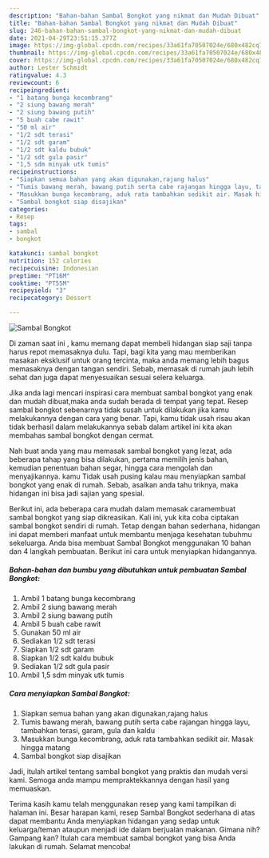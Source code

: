 ```yaml
---
description: "Bahan-bahan Sambal Bongkot yang nikmat dan Mudah Dibuat"
title: "Bahan-bahan Sambal Bongkot yang nikmat dan Mudah Dibuat"
slug: 246-bahan-bahan-sambal-bongkot-yang-nikmat-dan-mudah-dibuat
date: 2021-04-29T23:51:15.377Z
image: https://img-global.cpcdn.com/recipes/33a61fa70507024e/680x482cq70/sambal-bongkot-foto-resep-utama.jpg
thumbnail: https://img-global.cpcdn.com/recipes/33a61fa70507024e/680x482cq70/sambal-bongkot-foto-resep-utama.jpg
cover: https://img-global.cpcdn.com/recipes/33a61fa70507024e/680x482cq70/sambal-bongkot-foto-resep-utama.jpg
author: Lester Schmidt
ratingvalue: 4.3
reviewcount: 6
recipeingredient:
- "1 batang bunga kecombrang"
- "2 siung bawang merah"
- "2 siung bawang putih"
- "5 buah cabe rawit"
- "50 ml air"
- "1/2 sdt terasi"
- "1/2 sdt garam"
- "1/2 sdt kaldu bubuk"
- "1/2 sdt gula pasir"
- "1,5 sdm minyak utk tumis"
recipeinstructions:
- "Siapkan semua bahan yang akan digunakan,rajang halus"
- "Tumis bawang merah, bawang putih serta cabe rajangan hingga layu, tambahkan terasi, garam, gula dan kaldu"
- "Masukkan bunga kecombrang, aduk rata tambahkan sedikit air. Masak hingga matang"
- "Sambal bongkot siap disajikan"
categories:
- Resep
tags:
- sambal
- bongkot

katakunci: sambal bongkot 
nutrition: 152 calories
recipecuisine: Indonesian
preptime: "PT16M"
cooktime: "PT55M"
recipeyield: "3"
recipecategory: Dessert

---
```



![Sambal Bongkot](https://img-global.cpcdn.com/recipes/33a61fa70507024e/680x482cq70/sambal-bongkot-foto-resep-utama.jpg)

Di zaman  saat ini , kamu memang dapat membeli hidangan siap saji tanpa harus repot memasaknya dulu. Tapi, bagi kita yang mau memberikan masakan eksklusif untuk orang tercinta, maka anda memang lebih bagus memasaknya dengan tangan sendiri. Sebab, memasak di rumah jauh lebih sehat dan juga dapat menyesuaikan sesuai selera keluarga.

Jika anda lagi mencari inspirasi cara membuat sambal bongkot yang enak dan mudah dibuat,maka anda sudah berada di tempat yang tepat. Resep sambal bongkot  sebenarnya tidak susah untuk dilakukan jika kamu melakukannya dengan cara yang benar. Tapi, kamu tidak usah risau akan tidak berhasil dalam melakukannya 
sebab dalam artikel ini kita akan membahas sambal bongkot dengan cermat.  



Nah buat anda yang mau memasak sambal bongkot yang lezat, ada beberapa tahap yang bisa dilakukan, pertama memilih jenis bahan, kemudian penentuan bahan segar, hingga cara mengolah dan menyajikannya. kamu Tidak usah pusing kalau mau menyiapkan sambal bongkot yang enak di rumah. Sebab, asalkan anda  tahu triknya, maka hidangan ini bisa jadi sajian yang spesial.

Berikut ini, ada beberapa cara mudah dalam memasak caramembuat sambal bongkot yang siap dikreasikan. Kali ini, yuk kita coba ciptakan sambal bongkot sendiri di rumah. Tetap dengan bahan sederhana, hidangan ini dapat memberi manfaat untuk membantu menjaga kesehatan tubuhmu sekeluarga. Anda bisa membuat Sambal Bongkot menggunakan 10 bahan dan 4 langkah pembuatan. Berikut ini cara untuk menyiapkan hidangannya.

<!--inarticleads1-->

##### Bahan-bahan dan bumbu yang dibutuhkan untuk pembuatan Sambal Bongkot:

1. Ambil 1 batang bunga kecombrang
1. Ambil 2 siung bawang merah
1. Ambil 2 siung bawang putih
1. Ambil 5 buah cabe rawit
1. Gunakan 50 ml air
1. Sediakan 1/2 sdt terasi
1. Siapkan 1/2 sdt garam
1. Siapkan 1/2 sdt kaldu bubuk
1. Sediakan 1/2 sdt gula pasir
1. Ambil 1,5 sdm minyak utk tumis




<!--inarticleads2-->

##### Cara menyiapkan Sambal Bongkot:

1. Siapkan semua bahan yang akan digunakan,rajang halus
1. Tumis bawang merah, bawang putih serta cabe rajangan hingga layu, tambahkan terasi, garam, gula dan kaldu
1. Masukkan bunga kecombrang, aduk rata tambahkan sedikit air. Masak hingga matang
1. Sambal bongkot siap disajikan




Jadi, itulah artikel tentang  sambal bongkot  yang praktis dan mudah versi kami. Semoga anda mampu mempraktekkannya dengan hasil yang memuaskan. 

Terima kasih kamu telah menggunakan resep yang kami tampilkan di halaman ini. Besar harapan kami, resep  Sambal Bongkot sederhana di atas dapat membantu Anda menyiapkan hidangan yang sedap untuk keluarga/teman ataupun menjadi ide dalam berjualan makanan. Gimana nih? Gampang kan? Itulah cara membuat sambal bongkot yang bisa Anda lakukan di rumah. Selamat mencoba!


